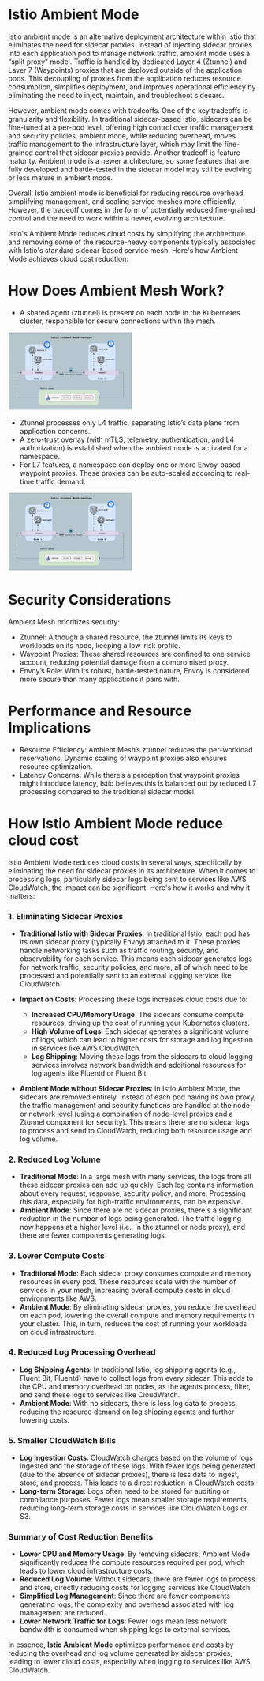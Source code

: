 # Istio Ambient Mode
Istio ambient mode is an alternative deployment architecture within Istio that eliminates the need for sidecar proxies. Instead of injecting sidecar proxies into each application pod to manage network traffic, ambient mode uses a “split proxy” model. Traffic is handled by dedicated Layer 4 (Ztunnel) and Layer 7 (Waypoints) proxies that are deployed outside of the application pods. This decoupling of proxies from the application reduces resource consumption, simplifies deployment, and improves operational efficiency by eliminating the need to inject, maintain, and troubleshoot sidecars.

However, ambient mode comes with tradeoffs. One of the key tradeoffs is granularity and flexibility. In traditional sidecar-based Istio, sidecars can be fine-tuned at a per-pod level, offering high control over traffic management and security policies. ambient mode, while reducing overhead, moves traffic management to the infrastructure layer, which may limit the fine-grained control that sidecar proxies provide. Another tradeoff is feature maturity. Ambient mode is a newer architecture, so some features that are fully developed and battle-tested in the sidecar model may still be evolving or less mature in ambient mode.

Overall, Istio ambient mode is beneficial for reducing resource overhead, simplifying management, and scaling service meshes more efficiently. However, the tradeoff comes in the form of potentially reduced fine-grained control and the need to work within a newer, evolving architecture.

Istio's Ambient Mode reduces cloud costs by simplifying the architecture and removing some of the resource-heavy components typically associated with Istio's standard sidecar-based service mesh. Here's how Ambient Mode achieves cloud cost reduction:

# How Does Ambient Mesh Work?
- A shared agent (ztunnel) is present on each node in the Kubernetes cluster, responsible for secure connections within the mesh.

<img width="50%" align="centre" alt="Github" src="./contents/articles/images/ambient-2.gif" />

- Ztunnel processes only L4 traffic, separating Istio’s data plane from application concerns.
- A zero-trust overlay (with mTLS, telemetry, authentication, and L4 authorization) is established when the ambient mode is activated for a namespace.
- For L7 features, a namespace can deploy one or more Envoy-based waypoint proxies. These proxies can be auto-scaled according to real-time traffic demand.

<img width="50%" align="centre" alt="Github" src="./contents/articles/images/ambient-2.gif" />

# Security Considerations
Ambient Mesh prioritizes security:

- Ztunnel: Although a shared resource, the ztunnel limits its keys to workloads on its node, keeping a low-risk profile.
- Waypoint Proxies: These shared resources are confined to one service account, reducing potential damage from a compromised proxy.
- Envoy’s Role: With its robust, battle-tested nature, Envoy is considered more secure than many applications it pairs with.

# Performance and Resource Implications
- Resource Efficiency: Ambient Mesh’s ztunnel reduces the per-workload reservations. Dynamic scaling of waypoint proxies also ensures resource optimization.
- Latency Concerns: While there’s a perception that waypoint proxies might introduce latency, Istio believes this is balanced out by reduced L7 processing compared to the traditional sidecar model.

# How Istio Ambient Mode reduce cloud cost

Istio Ambient Mode reduces cloud costs in several ways, specifically by eliminating the need for sidecar proxies in its architecture. When it comes to processing logs, particularly sidecar logs being sent to services like AWS CloudWatch, the impact can be significant. Here's how it works and why it matters:

### 1. **Eliminating Sidecar Proxies**
   - **Traditional Istio with Sidecar Proxies**: In traditional Istio, each pod has its own sidecar proxy (typically Envoy) attached to it. These proxies handle networking tasks such as traffic routing, security, and observability for each service. This means each sidecar generates logs for network traffic, security policies, and more, all of which need to be processed and potentially sent to an external logging service like CloudWatch.
   - **Impact on Costs**: Processing these logs increases cloud costs due to:
     - **Increased CPU/Memory Usage**: The sidecars consume compute resources, driving up the cost of running your Kubernetes clusters.
     - **High Volume of Logs**: Each sidecar generates a significant volume of logs, which can lead to higher costs for storage and log ingestion in services like AWS CloudWatch.
     - **Log Shipping**: Moving these logs from the sidecars to cloud logging services involves network bandwidth and additional resources for log agents like Fluentd or Fluent Bit.

   - **Ambient Mode without Sidecar Proxies**: In Istio Ambient Mode, the sidecars are removed entirely. Instead of each pod having its own proxy, the traffic management and security functions are handled at the node or network level (using a combination of node-level proxies and a Ztunnel component for security). This means there are no sidecar logs to process and send to CloudWatch, reducing both resource usage and log volume.

### 2. **Reduced Log Volume**
   - **Traditional Mode**: In a large mesh with many services, the logs from all these sidecar proxies can add up quickly. Each log contains information about every request, response, security policy, and more. Processing this data, especially for high-traffic environments, can be expensive.
   - **Ambient Mode**: Since there are no sidecar proxies, there's a significant reduction in the number of logs being generated. The traffic logging now happens at a higher level (i.e., in the ztunnel or node proxy), and there are fewer components generating logs.

### 3. **Lower Compute Costs**
   - **Traditional Mode**: Each sidecar proxy consumes compute and memory resources in every pod. These resources scale with the number of services in your mesh, increasing overall compute costs in cloud environments like AWS.
   - **Ambient Mode**: By eliminating sidecar proxies, you reduce the overhead on each pod, lowering the overall compute and memory requirements in your cluster. This, in turn, reduces the cost of running your workloads on cloud infrastructure.

### 4. **Reduced Log Processing Overhead**
   - **Log Shipping Agents**: In traditional Istio, log shipping agents (e.g., Fluent Bit, Fluentd) have to collect logs from every sidecar. This adds to the CPU and memory overhead on nodes, as the agents process, filter, and send these logs to services like CloudWatch.
   - **Ambient Mode**: With no sidecars, there is less log data to process, reducing the resource demand on log shipping agents and further lowering costs.

### 5. **Smaller CloudWatch Bills**
   - **Log Ingestion Costs**: CloudWatch charges based on the volume of logs ingested and the storage of these logs. With fewer logs being generated (due to the absence of sidecar proxies), there is less data to ingest, store, and process. This leads to a direct reduction in CloudWatch costs.
   - **Long-term Storage**: Logs often need to be stored for auditing or compliance purposes. Fewer logs mean smaller storage requirements, reducing long-term storage costs in services like CloudWatch Logs or S3.

### Summary of Cost Reduction Benefits
- **Lower CPU and Memory Usage**: By removing sidecars, Ambient Mode significantly reduces the compute resources required per pod, which leads to lower cloud infrastructure costs.
- **Reduced Log Volume**: Without sidecars, there are fewer logs to process and store, directly reducing costs for logging services like CloudWatch.
- **Simplified Log Management**: Since there are fewer components generating logs, the complexity and overhead associated with log management are reduced.
- **Lower Network Traffic for Logs**: Fewer logs mean less network bandwidth is consumed when shipping logs to external services.

In essence, **Istio Ambient Mode** optimizes performance and costs by reducing the overhead and log volume generated by sidecar proxies, leading to lower cloud costs, especially when logging to services like AWS CloudWatch.

